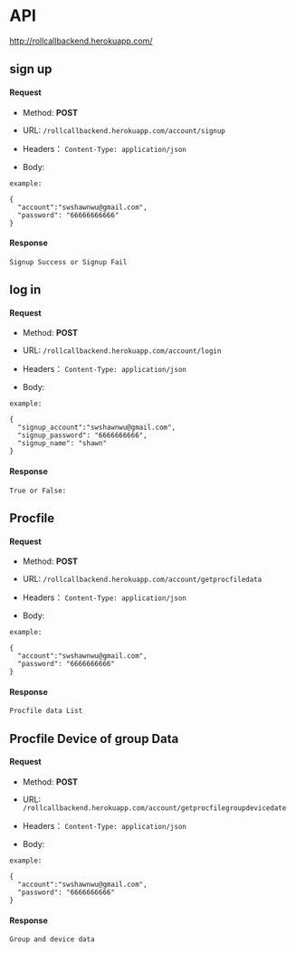 # API
 http://rollcallbackend.herokuapp.com/

## sign up
#### Request
- Method: **POST**
- URL:  ```/rollcallbackend.herokuapp.com/account/signup```
   
- Headers：
    ```Content-Type: application/json```
- Body:
```
example:

{
  "account":"swshawnwu@gmail.com",
  "password": "66666666666"
}
```

#### Response
```
Signup Success or Signup Fail
```




## log in
#### Request
- Method: **POST**
- URL:  ```/rollcallbackend.herokuapp.com/account/login```
   
- Headers：
    ```Content-Type: application/json```
- Body:

```
example:

{
  "signup_account":"swshawnwu@gmail.com",
  "signup_password": "6666666666",
  "signup_name": "shawn"
}
```

#### Response
```
True or False:
```


## Procfile
#### Request
- Method: **POST**
- URL:  ```/rollcallbackend.herokuapp.com/account/getprocfiledata```
   
- Headers：
    ```Content-Type: application/json```
- Body:

```
example:

{
  "account":"swshawnwu@gmail.com",
  "password": "6666666666"
}
```

#### Response
```
Procfile data List

```


## Procfile Device of group Data
#### Request
- Method: **POST**
- URL:  ```/rollcallbackend.herokuapp.com/account/getprocfilegroupdevicedate```
   
- Headers：
    ```Content-Type: application/json```
- Body:

```
example:

{
  "account":"swshawnwu@gmail.com",
  "password": "6666666666"
}
```

#### Response
```
Group and device data
